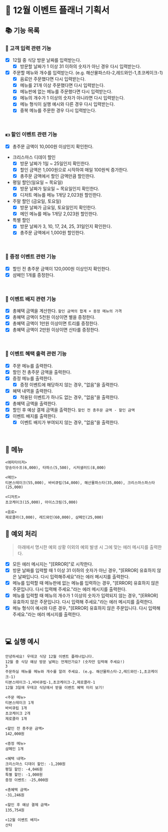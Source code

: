 # 🎄 12월 이벤트 플래너 기획서
## 📚 기능 목록
### 📝 고객 입력 관련 기능
- [x] 12월 중 식당 방문 날짜를 입력받는다.
  - [x] 방문할 날짜가 1 이상 31 이하의 숫자가 아닌 경우 다시 입력받는다.
- [x] 주문할 메뉴와 개수를 입력받는다. (e.g. 해산물파스타-2,레드와인-1,초코케이크-1)
  - [x] 음료만 주문했다면 다시 입력받는다.
  - [x] 메뉴를 21개 이상 주문했다면 다시 입력받는다.
  - [x] 메뉴판에 없는 메뉴를 주문했다면 다시 입력받는다.
  - [x] 메뉴의 개수가 1 이상의 숫자가 아니라면 다시 입력받는다.
  - [x] 메뉴 형식이 실행 예시와 다른 경우 다시 입력받는다.
  - [x] 중복 메뉴를 주문한 경우 다시 입력받는다.
</br>

### 💵 할인 이벤트 관련 기능
- [x] 총주문 금액이 10,000원 이상인지 확인한다.
- 크리스마스 디데이 할인
  - [x] 방문 날짜가 1일 ~ 25일인지 확인한다.
  - [x] 할인 금액은 1,000원으로 시작하여 매일 100원씩 증가한다.
  - [x] 총주문 금액에서 할인 금액만큼 할인한다.
- 평일 할인(일요일 ~ 목요일)
  - [x] 방문 날짜가 일요일 ~ 목요일인지 확인한다.
  - [x] 디저트 메뉴를 메뉴 1개당 2,023원 할인한다.
- 주말 할인 (금요일, 토요일)
  - [x] 방문 날짜가 금요일, 토요일인지 확인한다.
  - [x] 메인 메뉴를 메뉴 1개당 2,023원 할인한다.
- 특별 할인
  - [x] 방문 날짜가 3, 10, 17, 24, 25, 31일인지 확인한다.
  - [x] 총주문 금액에서 1,000원 할인한다.
</br>

### 🎁 증정 이벤트 관련 기능
- [x] 할인 전 총주문 금액이 120,000원 이상인지 확인한다.
- [x] 샴페인 1개를 증정한다.
</br>

### 🔖 이벤트 배지 관련 기능
- [x] 총혜택 금액을 계산한다. ``할인 금액의 합계 + 증정 메뉴의 가격``
- [x] 총혜택 금액이 5천원 이상이면 별을 증정한다.
- [x] 총혜택 금액이 1만원 이상이면 트리를 증정한다.
- [x] 총혜택 금액이 2만원 이상이면 산타를 증정한다.
</br>

### 📃 이벤트 혜택 출력 관련 기능
- [x] 주문 메뉴를 출력한다.
- [x] 할인 전 총주문 금액을 출력한다.
- [x] 증정 메뉴를 출력한다.
  - [x] 증정 이벤트에 해당하지 않는 경우, "없음"을 출력한다.
- [x] 혜택 내역을 출력한다.
  - [x] 적용된 이벤트가 하나도 없는 경우, "없음"을 출력한다.
- [x] 총혜택 금액을 출력한다.
- [x] 할인 후 예상 결제 금액을 출력한다. ``할인 전 총주문 금액 - 할인 금액``
- [x] 이벤트 배지를 출력한다.
  - [x] 이벤트 배지가 부여되지 않는 경우, "없음"을 출력한다.
</br>

## 📢 메뉴
```
<애피타이저>
양송이수프(6,000), 타파스(5,500), 시저샐러드(8,000)

<메인>
티본스테이크(55,000), 바비큐립(54,000), 해산물파스타(35,000), 크리스마스파스타(25,000)

<디저트>
초코케이크(15,000), 아이스크림(5,000)

<음료>
제로콜라(3,000), 레드와인(60,000), 샴페인(25,000)
```

## 🚫 예외 처리
> 아래에서 명시한 예외 상황 이외의 예외 발생 시 그에 맞는 에러 메시지를 출력한다.
- [x] 모든 에러 메시지는 "[ERROR]"로 시작한다.
- [x] 방문 날짜를 입력할 때 1 이상 31 이하의 숫자가 아닌 경우, "[ERROR] 유효하지 않은 날짜입니다. 다시 입력해주세요"라는 에러 메시지를 출력한다.
- [x] 메뉴를 입력할 때 메뉴판에 없는 메뉴를 입력하는 경우, "[ERROR] 유효하지 않은 주문입니다. 다시 입력해 주세요."라는 에러 메시지를 출력한다.
- [x] 메뉴를 입력할 때 메뉴의 개수가 1 이상의 숫자가 입력되지 않는 경우, "[ERROR] 유효하지 않은 주문입니다. 다시 입력해 주세요."라는 에러 메시지를 출력한다.
- [x] 메뉴 형식이 예시와 다른 경우, "[ERROR] 유효하지 않은 주문입니다. 다시 입력해 주세요."라는 에러 메시지를 출력한다.
</br>

## 💻 실행 예시
```
안녕하세요! 우테코 식당 12월 이벤트 플래너입니다.
12월 중 식당 예상 방문 날짜는 언제인가요? (숫자만 입력해 주세요!)
3
주문하실 메뉴를 메뉴와 개수를 알려 주세요. (e.g. 해산물파스타-2,레드와인-1,초코케이크-1)
티본스테이크-1,바비큐립-1,초코케이크-2,제로콜라-1
12월 3일에 우테코 식당에서 받을 이벤트 혜택 미리 보기!
 
<주문 메뉴>
티본스테이크 1개
바비큐립 1개
초코케이크 2개
제로콜라 1개
 
<할인 전 총주문 금액>
142,000원
 
<증정 메뉴>
샴페인 1개
 
<혜택 내역>
크리스마스 디데이 할인: -1,200원
평일 할인: -4,046원
특별 할인: -1,000원
증정 이벤트: -25,000원
 
<총혜택 금액>
-31,246원
 
<할인 후 예상 결제 금액>
135,754원
 
<12월 이벤트 배지>
산타
```
